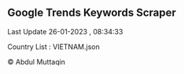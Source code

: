 

## Google Trends Keywords Scraper 
 
Last Update 26-01-2023 , 08:34:33

Country List :
VIETNAM.json



© Abdul Muttaqin 
